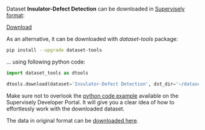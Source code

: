 Dataset **Insulator-Defect Detection** can be downloaded in [Supervisely format](https://developer.supervisely.com/api-references/supervisely-annotation-json-format):

 [Download](https://assets.supervisely.com/supervisely-supervisely-assets-public/teams_storage/M/s/lt/EGYyNu0WbSwV27OgoWrCwVCSxXt5B7OUpFXVXAYrEii5keFJpJ08yeICyAVjNqmgrfq4SzPsg9Y1RrTEgtqyLNUWjjHdtjrviNzb5UVqEpYK8Nupmg8WeaPKNNN8.tar)

As an alternative, it can be downloaded with *dataset-tools* package:
``` bash
pip install --upgrade dataset-tools
```

... using following python code:
``` python
import dataset_tools as dtools

dtools.download(dataset='Insulator-Defect Detection', dst_dir='~/dataset-ninja/')
```
Make sure not to overlook the [python code example](https://developer.supervisely.com/getting-started/python-sdk-tutorials/iterate-over-a-local-project) available on the Supervisely Developer Portal. It will give you a clear idea of how to effortlessly work with the downloaded dataset.

The data in original format can be [downloaded here](https://figshare.com/ndownloader/files/37587370).